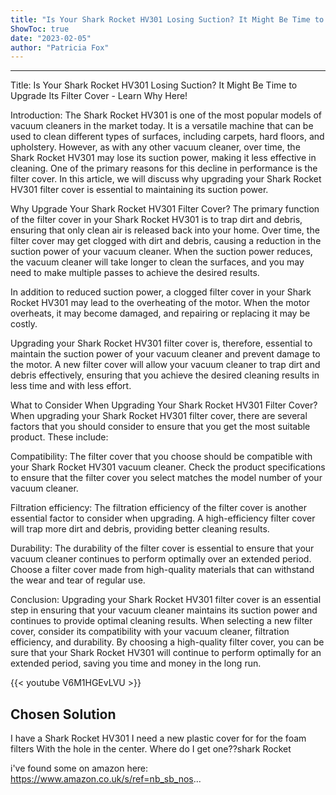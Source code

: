 ```yaml
---
title: "Is Your Shark Rocket HV301 Losing Suction? It Might Be Time to Upgrade its Filter Cover - Learn Why Here!"
ShowToc: true 
date: "2023-02-05"
author: "Patricia Fox"
---
```

*****
Title: Is Your Shark Rocket HV301 Losing Suction? It Might Be Time to Upgrade Its Filter Cover - Learn Why Here!

Introduction:
The Shark Rocket HV301 is one of the most popular models of vacuum cleaners in the market today. It is a versatile machine that can be used to clean different types of surfaces, including carpets, hard floors, and upholstery. However, as with any other vacuum cleaner, over time, the Shark Rocket HV301 may lose its suction power, making it less effective in cleaning. One of the primary reasons for this decline in performance is the filter cover. In this article, we will discuss why upgrading your Shark Rocket HV301 filter cover is essential to maintaining its suction power.

Why Upgrade Your Shark Rocket HV301 Filter Cover?
The primary function of the filter cover in your Shark Rocket HV301 is to trap dirt and debris, ensuring that only clean air is released back into your home. Over time, the filter cover may get clogged with dirt and debris, causing a reduction in the suction power of your vacuum cleaner. When the suction power reduces, the vacuum cleaner will take longer to clean the surfaces, and you may need to make multiple passes to achieve the desired results.

In addition to reduced suction power, a clogged filter cover in your Shark Rocket HV301 may lead to the overheating of the motor. When the motor overheats, it may become damaged, and repairing or replacing it may be costly.

Upgrading your Shark Rocket HV301 filter cover is, therefore, essential to maintain the suction power of your vacuum cleaner and prevent damage to the motor. A new filter cover will allow your vacuum cleaner to trap dirt and debris effectively, ensuring that you achieve the desired cleaning results in less time and with less effort.

What to Consider When Upgrading Your Shark Rocket HV301 Filter Cover?
When upgrading your Shark Rocket HV301 filter cover, there are several factors that you should consider to ensure that you get the most suitable product. These include:

Compatibility: The filter cover that you choose should be compatible with your Shark Rocket HV301 vacuum cleaner. Check the product specifications to ensure that the filter cover you select matches the model number of your vacuum cleaner.

Filtration efficiency: The filtration efficiency of the filter cover is another essential factor to consider when upgrading. A high-efficiency filter cover will trap more dirt and debris, providing better cleaning results.

Durability: The durability of the filter cover is essential to ensure that your vacuum cleaner continues to perform optimally over an extended period. Choose a filter cover made from high-quality materials that can withstand the wear and tear of regular use.

Conclusion:
Upgrading your Shark Rocket HV301 filter cover is an essential step in ensuring that your vacuum cleaner maintains its suction power and continues to provide optimal cleaning results. When selecting a new filter cover, consider its compatibility with your vacuum cleaner, filtration efficiency, and durability. By choosing a high-quality filter cover, you can be sure that your Shark Rocket HV301 will continue to perform optimally for an extended period, saving you time and money in the long run.

{{< youtube V6M1HGEvLVU >}} 



## Chosen Solution
 I have a Shark Rocket HV301
I need a new plastic cover for  for the foam filters
With the hole in the center. Where do I get one??shark Rocket

 i've found some on amazon here: https://www.amazon.co.uk/s/ref=nb_sb_nos...




